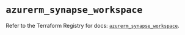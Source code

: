 # `azurerm_synapse_workspace`

Refer to the Terraform Registry for docs: [`azurerm_synapse_workspace`](https://registry.terraform.io/providers/hashicorp/azurerm/3.107.0/docs/resources/synapse_workspace).
